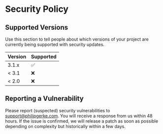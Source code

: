 # Security Policy

## Supported Versions

Use this section to tell people about which versions of your project are
currently being supported with security updates.

| Version | Supported          |
| ------- | ------------------ |
| 3.1.x   | :white_check_mark: |
| < 3.1   | :x:                |
| < 2.0   | :x:                |

## Reporting a Vulnerability

Please report (suspected) security vulnerabilities to support@philipgerke.com. You will receive a response from us within 48 hours. If the issue is confirmed, we will release a patch as soon as possible depending on complexity but historically within a few days.
